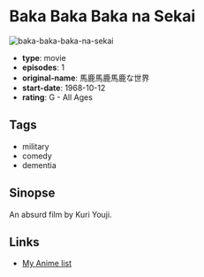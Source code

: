 # Baka Baka Baka na Sekai

![baka-baka-baka-na-sekai](https://cdn.myanimelist.net/images/anime/9/71551.jpg)

-   **type**: movie
-   **episodes**: 1
-   **original-name**: 馬鹿馬鹿馬鹿な世界
-   **start-date**: 1968-10-12
-   **rating**: G - All Ages

## Tags

-   military
-   comedy
-   dementia

## Sinopse

An absurd film by Kuri Youji.

## Links

-   [My Anime list](https://myanimelist.net/anime/29777/Baka_Baka_Baka_na_Sekai)
